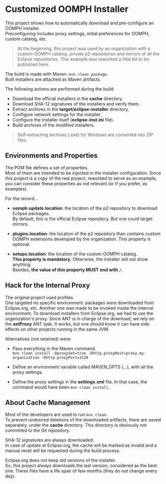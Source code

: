 # Customized OOMPH Installer

This project shows how to automatically download and pre-configure an OOMPH installer.  
Preconfiguring includes proxy settings, initial preferences for OOMPH, custom catalog, etc.

> At the beginning, this project was used by an organization with a custom
> OOMPH catalog, private p2 repositories and mirrors of all the Eclipse repositories.
> This example was reworked a little bit to be published here.

The build is made with Maven: `mvn clean package`.  
Built installers are attached as Maven artifacts.

The following actions are performed during the build:

* Download the official installers in the **cache** directory.
* Download SHA-12 signatures of the installers and verify them.
* Extract archives in the **target/eclipse-installer** directory.
* Configure network settings for the installer.
* Configure the installer itself (**eclipse-inst.ini** file).
* Build archives of the modified installers.

> Self-extracting archives (.exe) for Windows are converted into ZIP files.


## Environments and Properties

The POM file defines a set of properties.  
Most of them are intended to be injected in the installer configuration. Since this project
is a copy of the real project, reworked to serve as an example, you can consider these properties
as not relevant (or if you prefer, as examples).

For the record...

* **oomph.update.location**: the location of the p2 repository to download Eclipse packages.  
By default, this is the official Eclipse repository. But one could target mirrors.

* **plugins.location**: the location of the p2 repository than contains custom OOMPH extensions developed by the organization. 
This property is optional.

* **setups.location**: the location of the custom OOMPH catalog.  
**This property is mandatory**. Otherwise, the installer will not show anything.  
Besides, **the value of this property MUST end with `/`.**


## Hack for the Internal Proxy

The original project used profiles.  
One targeted no specific environment: packages were downloaded from Eclipse.org, etc.
Another one was made to be invoked inside the internal environment. To download installers from
Eclipse.org, we had to use the organization's proxy. Since ANT is in charge of the download, we rely
on the **setProxy** ANT task. It works, but one should know it can have side effects on other projects running
in the same JVM.

Alternatives (not retained) were:

* Pass everything in the Maven command.  
`mvn clean install -DproxySet=true -Dhttp.proxyHost=proxy.my-organization -Dhttp.proxyPort=3128`

* Define an environment variable called MAVEN_OPTS (...), with all the proxy settings.
* Define the proxy settings in the **settings.xml** file. In that case, the command would have been `mvn clean install`.


## About Cache Management

Most of the developers are used to run `mvn clean`.  
To prevent undesired deletions of the downloaded artifacts, there are saved separately, under the **cache**
directory. This directory is obviously not committed to the Git repository.

SHA-12 signatures are always downloaded.  
In case of update at Eclipse.org, the cache will be marked as invalid and a manual reset will be requested during the build process.

Eclipse.org does not keep old versions of the installer.  
So, this project always downloads the last version, considered as the best one. These files have a life span
of few months (they do not change every day).
